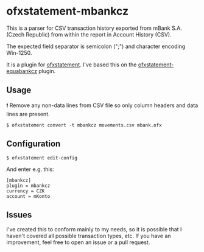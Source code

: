 # ofxstatement-mbankcz
This is a parser for CSV transaction history exported from mBank S.A. (Czech Republic) from within the report in Account History (CSV).

The expected field separator is semicolon (";") and character encoding Win-1250.

It is a plugin for [ofxstatement](https://github.com/SinyaWeo/ofxstatement-mbankcz).
I've based this on  the [ofxstatement-equabankcz](https://github.com/kosciCZ/ofxstatement-equabankcz) plugin.

## Usage
:exclamation: Remove any non-data lines from CSV file so only column headers and data lines are present.
```shell
$ ofxstatement convert -t mbankcz movements.csv mbank.ofx
```
## Configuration
```shell
$ ofxstatement edit-config
```
And enter e.g. this:
```
[mbankcz]
plugin = mbankcz
currency = CZK
account = mKonto
```

## Issues
I've created this to conform mainly to my needs, so it is possible that I haven't
covered all possible transaction types, etc. If you have an improvement, feel free
to open an issue or a pull request.
